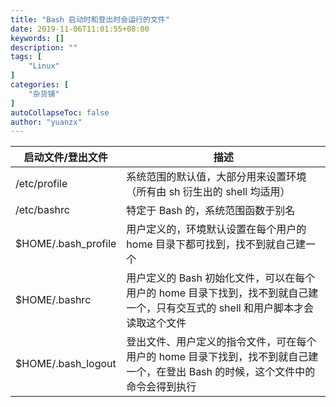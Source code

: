 ```yaml
---
title: "Bash 启动时和登出时会运行的文件"
date: 2019-11-06T11:01:55+08:00
keywords: []
description: ""
tags: [
    "Linux"
]
categories: [
    "杂货铺"
]
autoCollapseToc: false
author: "yuanzx"
---
```


| 启动文件/登出文件   | 描述                                                                                                                             |
| ------------------- | -------------------------------------------------------------------------------------------------------------------------------- |
| /etc/profile        | 系统范围的默认值，大部分用来设置环境（所有由 sh 衍生出的 shell 均适用）                                                          |
| /etc/bashrc         | 特定于 Bash 的，系统范围函数于别名                                                                                               |
| $HOME/.bash_profile | 用户定义的，环境默认设置在每个用户的 home 目录下都可找到，找不到就自己建一个                                                     |
| $HOME/.bashrc       | 用户定义的 Bash 初始化文件，可以在每个用户的 home 目录下找到，找不到就自己建一个，只有交互式的 shell 和用户脚本才会读取这个文件  |
| $HOME/.bash_logout  | 登出文件、用户定义的指令文件，可在每个用户的 home 目录下找到，找不到就自己建一个，在登出 Bash 的时候，这个文件中的命令会得到执行 |